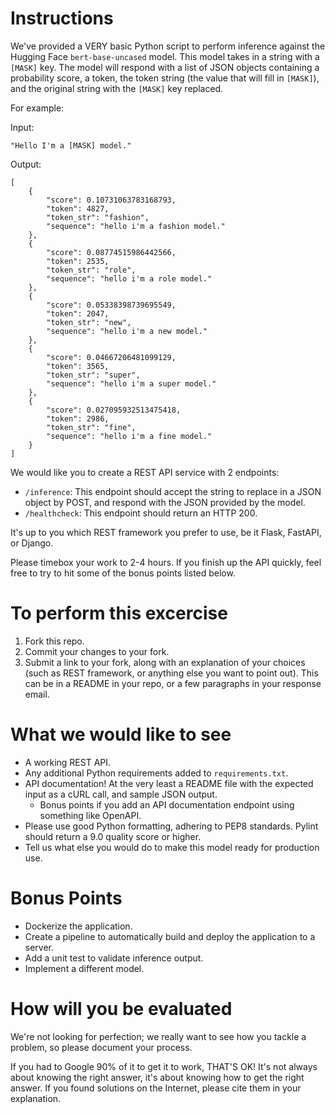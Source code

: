 # Instructions
We've provided a VERY basic Python script to perform inference against the Hugging Face `bert-base-uncased` model. This model takes in a string with a `[MASK]` key. The model will respond with 
a list of JSON objects containing a probability score, a token, the token string (the value that will fill in `[MASK]`), and the original string with the `[MASK]` key replaced.

For example:

Input:
```
"Hello I'm a [MASK] model."
```

Output:
```
[
    {
        "score": 0.10731063783168793,
        "token": 4827,
        "token_str": "fashion",
        "sequence": "hello i'm a fashion model."
    },
    {
        "score": 0.08774515986442566,
        "token": 2535,
        "token_str": "role",
        "sequence": "hello i'm a role model."
    },
    {
        "score": 0.05338398739695549,
        "token": 2047,
        "token_str": "new",
        "sequence": "hello i'm a new model."
    },
    {
        "score": 0.04667206481099129,
        "token": 3565,
        "token_str": "super",
        "sequence": "hello i'm a super model."
    },
    {
        "score": 0.027095932513475418,
        "token": 2986,
        "token_str": "fine",
        "sequence": "hello i'm a fine model."
    }
]
```

We would like you to create a REST API service with 2 endpoints:
* `/inference`: This endpoint should accept the string to replace in a JSON object by POST, and respond with the JSON provided by the model.
* `/healthcheck`: This endpoint should return an HTTP 200.

It's up to you which REST framework you prefer to use, be it Flask, FastAPI, or Django.

Please timebox your work to 2-4 hours. If you finish up the API quickly, feel free to try to hit some of the bonus points listed below.

# To perform this excercise
1. Fork this repo.
2. Commit your changes to your fork.
3. Submit a link to your fork, along with an explanation of your choices (such as REST framework, or anything else you want to point out). This can be in a README in your repo, or a few paragraphs in your response email.

# What we would like to see
* A working REST API.
* Any additional Python requirements added to `requirements.txt`.
* API documentation! At the very least a README file with the expected input as a cURL call, and sample JSON output.
  * Bonus points if you add an API documentation endpoint using something like OpenAPI.
* Please use good Python formatting, adhering to PEP8 standards. Pylint should return a 9.0 quality score or higher.
* Tell us what else you would do to make this model ready for production use.

# Bonus Points
* Dockerize the application.
* Create a pipeline to automatically build and deploy the application to a server.
* Add a unit test to validate inference output.
* Implement a different model.

# How will you be evaluated
We're not looking for perfection; we really want to see how you tackle a problem, so please document your process.

If you had to Google 90% of it to get it to work, THAT'S OK! It's not always about knowing the right answer,
it's about knowing how to get the right answer. If you found solutions on the Internet, please cite them in your explanation.
